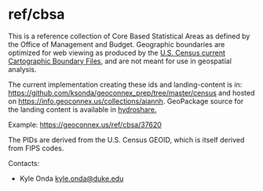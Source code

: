 ref/cbsa
===

This is a reference collection of Core Based Statistical Areas as defined by the Office of Management and Budget. Geographic boundaries are optimized for web viewing as produced by the [U.S. Census current Cartographic Boundary Files](https://www.census.gov/geographies/mapping-files/time-series/geo/cartographic-boundary.html), and are not meant for use in geospatial analysis.

The current implementation creating these ids and landing-content is in: https://github.com/ksonda/geoconnex_prep/tree/master/census and hosted on https://info.geoconnex.us/collections/aiannh. GeoPackage source for the landing content is available in [hydroshare.](https://www.hydroshare.org/resource/4a22e88e689949afa1cf71ae009eaf1b/data/contents/cbsa.gpkg)

Example:
https://geoconnex.us/ref/cbsa/37620

The PIDs are derived from the U.S. Census GEOID, which is itself derived from FIPS codes. 

Contacts: 
* Kyle Onda <kyle.onda@duke.edu>

